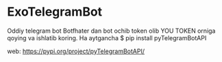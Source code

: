# ExoTelegramBot
Oddiy telegram bot Botfhater dan bot ochib token olib YOU TOKEN orniga qoying va ishlatib koring.
Ha aytgancha 
$ pip install pyTelegramBotAPI

web:    https://pypi.org/project/pyTelegramBotAPI/
